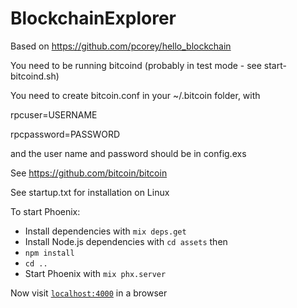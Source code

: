 # BlockchainExplorer

Based on https://github.com/pcorey/hello_blockchain

You need to be running bitcoind (probably in test mode - see start-bitcoind.sh)

You need to create bitcoin.conf in your ~/.bitcoin folder, with

rpcuser=USERNAME

rpcpassword=PASSWORD

and the user name and password should be in config.exs

See https://github.com/bitcoin/bitcoin

See startup.txt for installation on Linux

To start Phoenix:

  * Install dependencies with `mix deps.get`
  * Install Node.js dependencies with `cd assets` then
  * `npm install`
  * `cd ..`
  * Start Phoenix with `mix phx.server`

Now visit [`localhost:4000`](http://localhost:4000) in a browser

